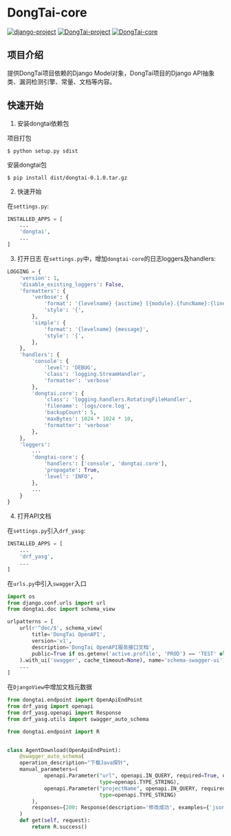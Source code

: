 # DongTai-core

[![django-project](https://img.shields.io/badge/django%20versions-3.0.3-blue)](https://www.djangoproject.com/)
[![DongTai-project](https://img.shields.io/badge/DongTai%20versions-beta-green)](https://hxsecurity.github.io/DongTaiDoc)
[![DongTai-core](https://img.shields.io/badge/DongTai--core-v1.0-lightgrey)](https://github.com/HXSecurity/dongtai-models)

## 项目介绍
提供DongTai项目依赖的Django Model对象，DongTai项目的Django API抽象类、漏洞检测引擎、常量、文档等内容。

## 快速开始
1. 安装dongtai依赖包

项目打包
```shell script
$ python setup.py sdist
```

安装dongtai包
```shell script
$ pip install dist/dongtai-0.1.0.tar.gz
```

2. 快速开始

在`settings.py`:
```python
INSTALLED_APPS = [
    ...
    'dongtai',
    ...
]
```

3. 打开日志
在`settings.py`中，增加`dongtai-core`的日志loggers及handlers:
```python
LOGGING = {
    'version': 1,
    'disable_existing_loggers': False,
    'formatters': {
        'verbose': {
            'format': '{levelname} {asctime} [{module}.{funcName}:{lineno}] {message}',
            'style': '{',
        },
        'simple': {
            'format': '{levelname} {message}',
            'style': '{',
        },
    },
    'handlers': {
        'console': {
            'level': 'DEBUG',
            'class': 'logging.StreamHandler',
            'formatter': 'verbose'
        },
        'dongtai.core': {
            'class': 'logging.handlers.RotatingFileHandler',
            'filename': 'logs/core.log',
            'backupCount': 5,
            'maxBytes': 1024 * 1024 * 10,
            'formatter': 'verbose'
        },
    },
    'loggers': 
        ...
        'dongtai-core': {
            'handlers': ['console', 'dongtai.core'],
            'propagate': True,
            'level': 'INFO',
        },
        ...
    }
}
```

4. 打开API文档

在`settings.py`引入`drf_yasg`:
```python
INSTALLED_APPS = [
    ...
    'drf_yasg',
    ...
]
```

在`urls.py`中引入`swagger`入口
```python
import os
from django.conf.urls import url
from dongtai.doc import schema_view

urlpatterns = [
    url(r'^doc/$', schema_view(
        title='DongTai OpenAPI',
        version='v1',
        description='DongTai OpenAPI服务接口文档',
        public=True if os.getenv('active.profile', 'PROD') == 'TEST' else False
    ).with_ui('swagger', cache_timeout=None), name='schema-swagger-ui'),
    ...
]
```

在`DjangoView`中增加文档元数据
```python
from dongtai.endpoint import OpenApiEndPoint
from drf_yasg import openapi
from drf_yasg.openapi import Response
from drf_yasg.utils import swagger_auto_schema

from dongtai.endpoint import R


class AgentDownload(OpenApiEndPoint):
    @swagger_auto_schema(
    operation_description="下载Java探针",
    manual_parameters=(
            openapi.Parameter("url", openapi.IN_QUERY, required=True, description="OpenAPI服务器地址",
                              type=openapi.TYPE_STRING),
            openapi.Parameter("projectName", openapi.IN_QUERY, required=True, description="项目名称",
                              type=openapi.TYPE_STRING)
        ),
        responses={200: Response(description='修改成功', examples={'json': {'msg': '修改成功！', "data": []}})},
    )
    def get(self, request):
        return R.success()
```

